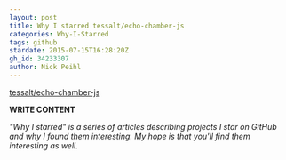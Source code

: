 ```yaml
---
layout: post
title: Why I starred tessalt/echo-chamber-js
categories: Why-I-Starred
tags: github
stardate: 2015-07-15T16:28:20Z
gh_id: 34233307
author: Nick Peihl
---
```


[tessalt/echo-chamber-js](star.repo.html_url)

**WRITE CONTENT**

*"Why I starred" is a series of articles describing projects I star on GitHub and why I found them interesting. My hope is that you'll find them interesting as well.*

